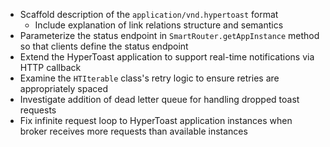 * Scaffold description of the `application/vnd.hypertoast` format
    * Include explanation of link relations structure and semantics
* Parameterize the status endpoint in `SmartRouter.getAppInstance` method so that clients define the status endpoint
* Extend the HyperToast application to support real-time notifications via HTTP callback
* Examine the `HTIterable` class's retry logic to ensure retries are appropriately spaced
* Investigate addition of dead letter queue for handling dropped toast requests
* Fix infinite request loop to HyperToast application instances when broker receives more requests than available instances
